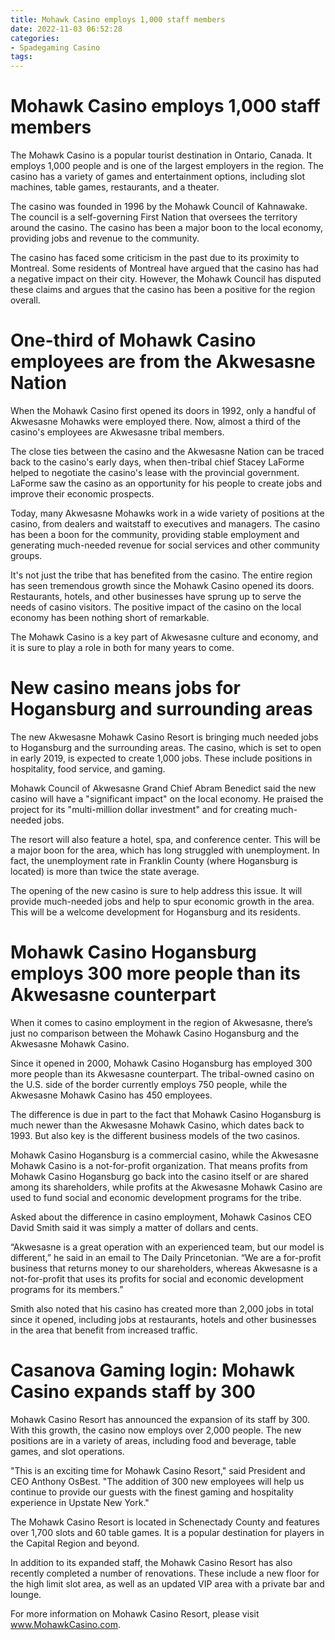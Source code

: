 ```yaml
---
title: Mohawk Casino employs 1,000 staff members 
date: 2022-11-03 06:52:28
categories:
- Spadegaming Casino
tags:
---
```



#  Mohawk Casino employs 1,000 staff members 

The Mohawk Casino is a popular tourist destination in Ontario, Canada. It employs 1,000 people and is one of the largest employers in the region. The casino has a variety of games and entertainment options, including slot machines, table games, restaurants, and a theater.

The casino was founded in 1996 by the Mohawk Council of Kahnawake. The council is a self-governing First Nation that oversees the territory around the casino. The casino has been a major boon to the local economy, providing jobs and revenue to the community.

The casino has faced some criticism in the past due to its proximity to Montreal. Some residents of Montreal have argued that the casino has had a negative impact on their city. However, the Mohawk Council has disputed these claims and argues that the casino has been a positive for the region overall.

#  One-third of Mohawk Casino employees are from the Akwesasne Nation 

When the Mohawk Casino first opened its doors in 1992, only a handful of Akwesasne Mohawks were employed there. Now, almost a third of the casino's employees are Akwesasne tribal members.

The close ties between the casino and the Akwesasne Nation can be traced back to the casino's early days, when then-tribal chief Stacey LaForme helped to negotiate the casino's lease with the provincial government. LaForme saw the casino as an opportunity for his people to create jobs and improve their economic prospects.

Today, many Akwesasne Mohawks work in a wide variety of positions at the casino, from dealers and waitstaff to executives and managers. The casino has been a boon for the community, providing stable employment and generating much-needed revenue for social services and other community groups.

It's not just the tribe that has benefited from the casino. The entire region has seen tremendous growth since the Mohawk Casino opened its doors. Restaurants, hotels, and other businesses have sprung up to serve the needs of casino visitors. The positive impact of the casino on the local economy has been nothing short of remarkable.

The Mohawk Casino is a key part of Akwesasne culture and economy, and it is sure to play a role in both for many years to come.

#  New casino means jobs for Hogansburg and surrounding areas 

The new Akwesasne Mohawk Casino Resort is bringing much needed jobs to Hogansburg and the surrounding areas. The casino, which is set to open in early 2019, is expected to create 1,000 jobs. These include positions in hospitality, food service, and gaming. 

Mohawk Council of Akwesasne Grand Chief Abram Benedict said the new casino will have a "significant impact" on the local economy. He praised the project for its "multi-million dollar investment" and for creating much-needed jobs. 

The resort will also feature a hotel, spa, and conference center. This will be a major boon for the area, which has long struggled with unemployment. In fact, the unemployment rate in Franklin County (where Hogansburg is located) is more than twice the state average. 

The opening of the new casino is sure to help address this issue. It will provide much-needed jobs and help to spur economic growth in the area. This will be a welcome development for Hogansburg and its residents.

#  Mohawk Casino Hogansburg employs 300 more people than its Akwesasne counterpart 

When it comes to casino employment in the region of Akwesasne, there’s just no comparison between the Mohawk Casino Hogansburg and the Akwesasne Mohawk Casino.

Since it opened in 2000, Mohawk Casino Hogansburg has employed 300 more people than its Akwesasne counterpart. The tribal-owned casino on the U.S. side of the border currently employs 750 people, while the Akwesasne Mohawk Casino has 450 employees.

The difference is due in part to the fact that Mohawk Casino Hogansburg is much newer than the Akwesasne Mohawk Casino, which dates back to 1993. But also key is the different business models of the two casinos.

Mohawk Casino Hogansburg is a commercial casino, while the Akwesasne Mohawk Casino is a not-for-profit organization. That means profits from Mohawk Casino Hogansburg go back into the casino itself or are shared among its shareholders, while profits at the Akwesasne Mohawk Casino are used to fund social and economic development programs for the tribe.

Asked about the difference in casino employment, Mohawk Casinos CEO David Smith said it was simply a matter of dollars and cents.

“Akwesasne is a great operation with an experienced team, but our model is different,” he said in an email to The Daily Princetonian. “We are a for-profit business that returns money to our shareholders, whereas Akwesasne is a not-for-profit that uses its profits for social and economic development programs for its members.” 

Smith also noted that his casino has created more than 2,000 jobs in total since it opened, including jobs at restaurants, hotels and other businesses in the area that benefit from increased traffic.

#  Casanova Gaming login: Mohawk Casino expands staff by 300

Mohawk Casino Resort has announced the expansion of its staff by 300. With this growth, the casino now employs over 2,000 people. The new positions are in a variety of areas, including food and beverage, table games, and slot operations.

"This is an exciting time for Mohawk Casino Resort," said President and CEO Anthony OsBest. "The addition of 300 new employees will help us continue to provide our guests with the finest gaming and hospitality experience in Upstate New York."

The Mohawk Casino Resort is located in Schenectady County and features over 1,700 slots and 60 table games. It is a popular destination for players in the Capital Region and beyond.

In addition to its expanded staff, the Mohawk Casino Resort has also recently completed a number of renovations. These include a new floor for the high limit slot area, as well as an updated VIP area with a private bar and lounge.

For more information on Mohawk Casino Resort, please visit www.MohawkCasino.com.